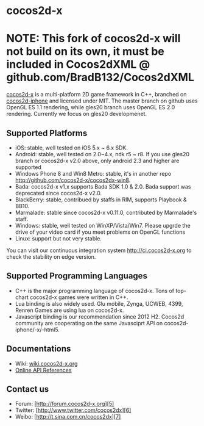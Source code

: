 cocos2d-x 
==================

NOTE: This fork of cocos2d-x will not build on its own, it must be included in Cocos2dXML @ github.com/BradB132/Cocos2dXML
==================

[cocos2d-x][1] is a multi-platform 2D game framework in C++, branched on [cocos2d-iphone][2] and licensed under MIT.
The master branch on github uses OpenGL ES 1.1 rendering, while gles20 branch uses OpenGL ES 2.0 rendering. Currently we focus on gles20 developmenet.

Supported Platforms 
------------------
   * iOS:  stable, well tested on iOS 5.x ~ 6.x SDK.
   * Android: stable, well tested on 2.0~4.x, ndk r5 ~ r8. If you use gles20 branch or cocos2d-x v2.0 above, only android 2.3 and higher are supported
   * Windows Phone 8 and Win8 Metro: stable, it's in another repo http://github.com/cocos2d-x/cocos2dx-win8.
   * Bada: cocos2d-x v1.x supports Bada SDK 1.0 & 2.0. Bada support was deprecated since cocos2d-x v2.0.
   * BlackBerry: stable, contribued by staffs in RIM, supports Playbook & BB10.
   * Marmalade: stable since cocos2d-x v0.11.0, contributed by Marmalade's staff.
   * Windows: stable, well tested on WinXP/Vista/Win7. Please upgrde the drive of your video card if you meet problems on OpenGL functions
   * Linux: support but not very stable.

You can visit our continuous integration system http://ci.cocos2d-x.org to check the stability on edge version.

Supported Programming Languages
------------------
   * C++ is the major programming language of cocos2d-x. Tons of top-chart cocos2d-x games were written in C++.
   * Lua binding is also widely used. Glu mobile, Zynga, UCWEB, 4399, Renren Games are using lua on cocos2d-x.
   * Javascript binding is our recommendation since 2012 H2. Cocos2d community are cooperating on the same Javasciprt API on cocos2d-iphone/-x/-html5.
 

Documentations
------------------
   * Wiki: [wiki.cocos2d-x.org][3]
   * [Online API References][4] 
	
Contact us
------------------
   * Forum: [http://forum.cocos2d-x.org][5]
   * Twitter: [http://www.twitter.com/cocos2dx][6]
   * Weibo: [http://t.sina.com.cn/cocos2dx][7]
   
[1]: http://www.cocos2d-x.org "cocos2d-x"
[2]: http://www.cocos2d-iphone.org "cocos2d for iPhone"
[3]: http://wiki.cocos2d-x.org "wiki.cocos2d-x.org"
[4]: http://www.cocos2d-x.org/projects/cocos2d-x/wiki/Reference "API References"
[5]: http://forum.cocos2d-x.org "http://forum.cocos2d-x.org"
[6]: http://www.twitter.com/cocos2dx "http://www.twitter.com/cocos2dx"
[7]: http://t.sina.com.cn/cocos2dx "http://t.sina.com.cn/cocos2dx"
